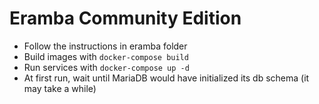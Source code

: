 # Eramba Community Edition

* Follow the instructions in eramba folder
* Build images with `docker-compose build`
* Run services with `docker-compose up -d`
* At first run, wait until MariaDB would have initialized its db schema (it may take a while)